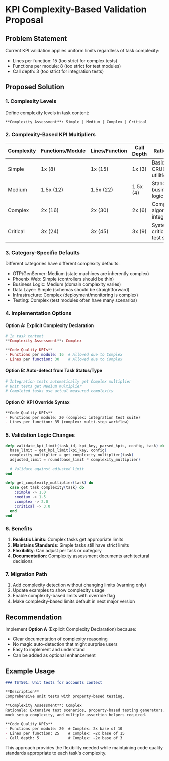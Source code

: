 # KPI Complexity-Based Validation Proposal

## Problem Statement

Current KPI validation applies uniform limits regardless of task complexity:
- Lines per function: 15 (too strict for complex tests)
- Functions per module: 8 (too strict for test modules)
- Call depth: 3 (too strict for integration tests)

## Proposed Solution

### 1. Complexity Levels

Define complexity levels in task content:
```markdown
**Complexity Assessment**: Simple | Medium | Complex | Critical
```

### 2. Complexity-Based KPI Multipliers

| Complexity | Functions/Module | Lines/Function | Call Depth | Rationale |
|------------|------------------|----------------|------------|-----------|
| Simple | 1x (8) | 1x (15) | 1x (3) | Basic CRUD, utilities |
| Medium | 1.5x (12) | 1.5x (22) | 1.5x (4) | Standard business logic |
| Complex | 2x (16) | 2x (30) | 2x (6) | Complex algorithms, integration |
| Critical | 3x (24) | 3x (45) | 3x (9) | System critical, test suites |

### 3. Category-Specific Defaults

Different categories have different complexity defaults:
- OTP/GenServer: Medium (state machines are inherently complex)
- Phoenix Web: Simple (controllers should be thin)
- Business Logic: Medium (domain complexity varies)
- Data Layer: Simple (schemas should be straightforward)
- Infrastructure: Complex (deployment/monitoring is complex)
- Testing: Complex (test modules often have many scenarios)

### 4. Implementation Options

#### Option A: Explicit Complexity Declaration
```elixir
# In task content
**Complexity Assessment**: Complex

**Code Quality KPIs**
- Functions per module: 16  # Allowed due to Complex
- Lines per function: 30    # Allowed due to Complex
```

#### Option B: Auto-detect from Task Status/Type
```elixir
# Integration tests automatically get Complex multiplier
# Unit tests get Medium multiplier
# Completed tasks use actual measured complexity
```

#### Option C: KPI Override Syntax
```markdown
**Code Quality KPIs**
- Functions per module: 20 (complex: integration test suite)
- Lines per function: 35 (complex: multi-step workflow)
```

### 5. Validation Logic Changes

```elixir
defp validate_kpi_limit(task_id, kpi_key, parsed_kpis, config, task) do
  base_limit = get_kpi_limit(kpi_key, config)
  complexity_multiplier = get_complexity_multiplier(task)
  adjusted_limit = round(base_limit * complexity_multiplier)
  
  # Validate against adjusted limit
end

defp get_complexity_multiplier(task) do
  case get_task_complexity(task) do
    :simple -> 1.0
    :medium -> 1.5
    :complex -> 2.0
    :critical -> 3.0
  end
end
```

### 6. Benefits

1. **Realistic Limits**: Complex tasks get appropriate limits
2. **Maintains Standards**: Simple tasks still have strict limits
3. **Flexibility**: Can adjust per task or category
4. **Documentation**: Complexity assessment documents architectural decisions

### 7. Migration Path

1. Add complexity detection without changing limits (warning only)
2. Update examples to show complexity usage
3. Enable complexity-based limits with override flag
4. Make complexity-based limits default in next major version

## Recommendation

Implement **Option A** (Explicit Complexity Declaration) because:
- Clear documentation of complexity reasoning
- No magic auto-detection that might surprise users
- Easy to implement and understand
- Can be added as optional enhancement

## Example Usage

```markdown
### TST501: Unit tests for accounts context

**Description**
Comprehensive unit tests with property-based testing.

**Complexity Assessment**: Complex
Rationale: Extensive test scenarios, property-based testing generators, 
mock setup complexity, and multiple assertion helpers required.

**Code Quality KPIs**
- Functions per module: 20  # Complex: 2x base of 10
- Lines per function: 25    # Complex: ~2x base of 15
- Call depth: 5             # Complex: ~2x base of 3
```

This approach provides the flexibility needed while maintaining code quality standards appropriate to each task's complexity.
